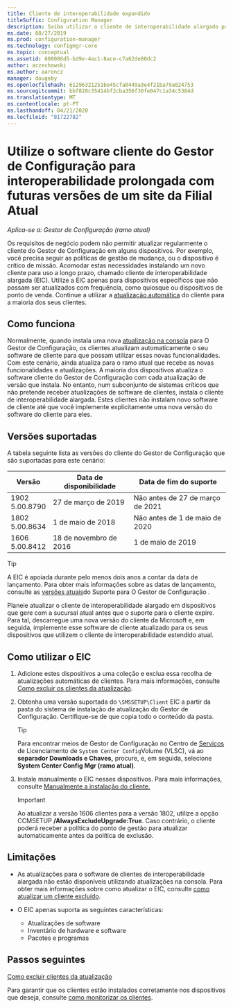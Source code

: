 ```yaml
---
title: Cliente de interoperabilidade expandido
titleSuffix: Configuration Manager
description: Saiba utilizar o cliente de interoperabilidade alargado para suporte a longo prazo de um cliente de Gestor de Configuração estático com um site de sucursal atual.
ms.date: 08/27/2019
ms.prod: configuration-manager
ms.technology: configmgr-core
ms.topic: conceptual
ms.assetid: 600086d5-bd9e-4ac1-8ace-c7a62de80dc2
author: aczechowski
ms.author: aaroncz
manager: dougeby
ms.openlocfilehash: 61296321251be45cfa0449a3e4f21ba79a024753
ms.sourcegitcommit: bbf820c35414bf2cba356f30fe047c1a34c5384d
ms.translationtype: MT
ms.contentlocale: pt-PT
ms.lasthandoff: 04/21/2020
ms.locfileid: "81722782"
---
```

# <a name="use-the-configuration-manager-client-software-for-extended-interoperability-with-future-versions-of-a-current-branch-site"></a>Utilize o software cliente do Gestor de Configuração para interoperabilidade prolongada com futuras versões de um site da Filial Atual

*Aplica-se a: Gestor de Configuração (ramo atual)*  

Os requisitos de negócio podem não permitir atualizar regularmente o cliente do Gestor de Configuração em alguns dispositivos. Por exemplo, você precisa seguir as políticas de gestão de mudança, ou o dispositivo é crítico de missão. Acomodar estas necessidades instalando um novo cliente para uso a longo prazo, chamado cliente de interoperabilidade alargada (EIC). Utilize a EIC apenas para dispositivos específicos que não possam ser atualizados com frequência, como quiosque ou dispositivos de ponto de venda. Continue a utilizar a [atualização automática](../clients/manage/upgrade/upgrade-clients-for-windows-computers.md#bkmk_autoupdate) do cliente para a maioria dos seus clientes.

## <a name="how-it-works"></a>Como funciona

Normalmente, quando instala uma nova [atualização na consola](../servers/manage/install-in-console-updates.md) para O Gestor de Configuração, os clientes atualizam automaticamente o seu software de cliente para que possam utilizar essas novas funcionalidades. Com este cenário, ainda atualiza para o ramo atual que recebe as novas funcionalidades e atualizações. A maioria dos dispositivos atualiza o software cliente do Gestor de Configuração com cada atualização de versão que instala. No entanto, num subconjunto de sistemas críticos que não pretende receber atualizações de software de clientes, instala o cliente de interoperabilidade alargada. Estes clientes não instalam novo software de cliente até que você implemente explicitamente uma nova versão do software do cliente para eles.

## <a name="supported-versions"></a>Versões suportadas

A tabela seguinte lista as versões do cliente do Gestor de Configuração que são suportadas para este cenário:

| Versão | Data de disponibilidade | Data de fim do suporte |
|---------|---------|---------|
| 1902<br/>5.00.8790 | 27 de março de 2019 | Não antes de 27 de março de 2021 |
| 1802<br/>5.00.8634 | 1 de maio de 2018 | Não antes de 1 de maio de 2020 |
| 1606<br/>5.00.8412 | 18 de novembro de 2016 | 1 de maio de 2019 |

> [!TIP]  
> A EIC é apoiada durante pelo menos dois anos a contar da data de lançamento. Para obter mais informações sobre as datas de lançamento, consulte as [versões atuais](../servers/manage/current-branch-versions-supported.md)do Suporte para O Gestor de Configuração .  

Planeie atualizar o cliente de interoperabilidade alargado em dispositivos que gere com a sucursal atual antes que o suporte para o cliente expire. Para tal, descarregue uma nova versão do cliente da Microsoft e, em seguida, implemente esse software de cliente atualizado para os seus dispositivos que utilizem o cliente de interoperabilidade estendido atual.

## <a name="how-to-use-the-eic"></a>Como utilizar o EIC

1. Adicione estes dispositivos a uma coleção e exclua essa recolha de atualizações automáticas de clientes. Para mais informações, consulte [Como excluir os clientes da atualização](../clients/manage/upgrade/exclude-clients-windows.md).  

1. Obtenha uma versão suportada do `\SMSSETUP\Client` EIC a partir da pasta do sistema de instalação de atualização do Gestor de Configuração. Certifique-se de que copia todo o conteúdo da pasta.  

    > [!TIP]  
    > Para encontrar meios de Gestor de Configuração no Centro de [Serviços](https://www.microsoft.com/Licensing/servicecenter/Downloads/DownloadsAndKeys.aspx) de Licenciamento de `System Center Config`Volume (VLSC), vá ao **separador Downloads e Chaves,** procure, e, em seguida, selecione **System Center Config Mgr (ramo atual)**.

1. Instale manualmente o EIC nesses dispositivos. Para mais informações, consulte [Manualmente a instalação do cliente.](../clients/deploy/deploy-clients-to-windows-computers.md#BKMK_Manual)  

    > [!Important]  
    > Ao atualizar a versão 1606 clientes para a versão 1802, utilize a opção CCMSETUP **/AlwaysExcludeUpgrade:True**. Caso contrário, o cliente poderá receber a política do ponto de gestão para atualizar automaticamente antes da política de exclusão.  

## <a name="limitations"></a>Limitações

- As atualizações para o software de clientes de interoperabilidade alargada não estão disponíveis utilizando atualizações na consola. Para obter mais informações sobre como atualizar o EIC, consulte [como atualizar um cliente excluído](../clients/manage/upgrade/exclude-clients-windows.md#bkmk_override).  

- O EIC apenas suporta as seguintes características:  

  - Atualizações de software  
  - Inventário de hardware e software
  - Pacotes e programas

## <a name="next-steps"></a>Passos seguintes

[Como excluir clientes da atualização](../clients/manage/upgrade/exclude-clients-windows.md)

Para garantir que os clientes estão instalados corretamente nos dispositivos que deseja, consulte [como monitorizar os clientes](../clients/manage/monitor-clients.md).
